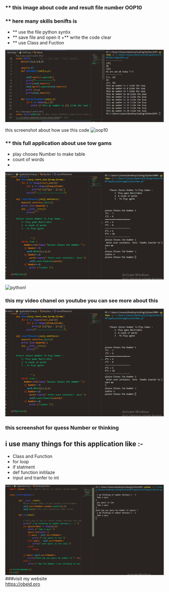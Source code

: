 
### ** this image about  code and result  file number OOP10
### ** here many skills  benifts  is 
+ ** use the file python syntix 
+ ** save file and open it 
+** write the code  clear 
+ ** use Class and Fuction 

![obeid!](images/test.PNG)


this screenshot about how use this code 
![oop10](https://user-images.githubusercontent.com/31520330/174503605-b5d63d71-ec86-418e-9c11-73c0f1cea5e3.PNG)

### ** this full application  about use  tow gams 
+ play chooes  Number to  make table 
+ count of words 
+ 

![Gams!](../images/fullapp.PNG)

![python!](https://i.morioh.com/210225/9e958e1e.webp)

### this my video chanel on youtube  you can see more about this 

[![Gams!](../images/fullapp.PNG)](https://www.youtube.com/watch?v=Jj3hQENh4Fo)

### this screenshot for quess Number or thinking 
## i use many things for this application like :- 
+ Class and Function 
+ for loop 
+ if statment 
+ def function initilaze
+ input and tranfer to int  
  

![quess!](../images/thinkingNumber.PNG)
###visit my website  
https://obeid.pro